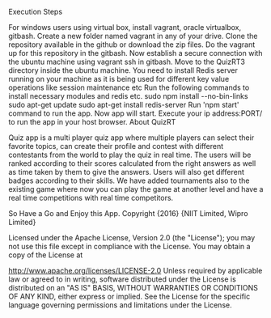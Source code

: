 Execution Steps

For windows users using virtual box, install vagrant, oracle virtualbox, gitbash.
Create a new folder named vagrant in any of your drive.
Clone the repository available in the github or download the zip files.
Do the vagrant up for this repository in the gitbash.
Now establish a secure connection with the ubuntu machine using vagrant ssh in gitbash.
Move to the QuizRT3 directory inside the ubuntu machine.
You need to install Redis server running on your machine as it is being used for different key value operations like session maintenance etc
Run the following commands to install necessary modules and redis etc.
sudo npm install --no-bin-links
sudo apt-get update
sudo apt-get install redis-server
Run 'npm start' command to run the app.
Now app will start.
Execute your ip address:PORT/ to run the app in your host browser.
About QuizRT

Quiz app is a multi player quiz app where multiple players can select their favorite topics, can create their profile and contest with different contestants from the world to play the quiz in real time. The users will be ranked according to their scores calculated from the right answers as well as time taken by them to give the answers. Users will also get different badges according to their skills. We have added tournaments also to the existing game where now you can play the game at another level and have a real time competitions with real time competitors.

So Have a Go and Enjoy this App. Copyright {2016} {NIIT Limited, Wipro Limited}

Licensed under the Apache License, Version 2.0 (the "License"); you may not use this file except in compliance with the License. You may obtain a copy of the License at

   http://www.apache.org/licenses/LICENSE-2.0
Unless required by applicable law or agreed to in writing, software distributed under the License is distributed on an "AS IS" BASIS, WITHOUT WARRANTIES OR CONDITIONS OF ANY KIND, either express or implied. See the License for the specific language governing permissions and limitations under the License.
